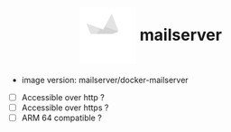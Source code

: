 <h1 align="center">
  <picture>
    <img align="center" alt="mailserver" src="./logo.svg" height="100">
  </picture>
  mailserver
</h1>

- image version: mailserver/docker-mailserver
- [ ] Accessible over http ?
- [ ] Accessible over https ?
- [ ] ARM 64 compatible ?
